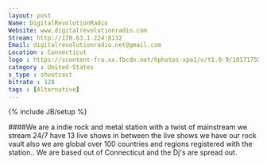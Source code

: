 ```yaml
---
layout: post
Name: DigitalRevolutionRadio
Website: www.digitalrevolutionradio.com 
Stream: http://178.63.1.224:8132 
Email: digitalrevolutionradio.net@gmail.com
Location : Connecticut
logo : https://scontent-fra.xx.fbcdn.net/hphotos-xpa1/v/t1.0-9/10171755_751271974940738_6098506308134942769_n.jpg?oh=99a6285344cdf29fd3577bdba2bbd91f&oe=55B66C7F
category : United-States
s_type : shoutcast
bitrate : 128
tags : [Alternative]
---
```

{% include JB/setup %}

####We are a indie rock and metal station with a twist of mainstream we stream 24/7 have 13 live shows in between the live shows we have our rock vault also we are global over 100 countries and regions registered with the station.. We are based out of Connecticut and the Dj's are spread out.